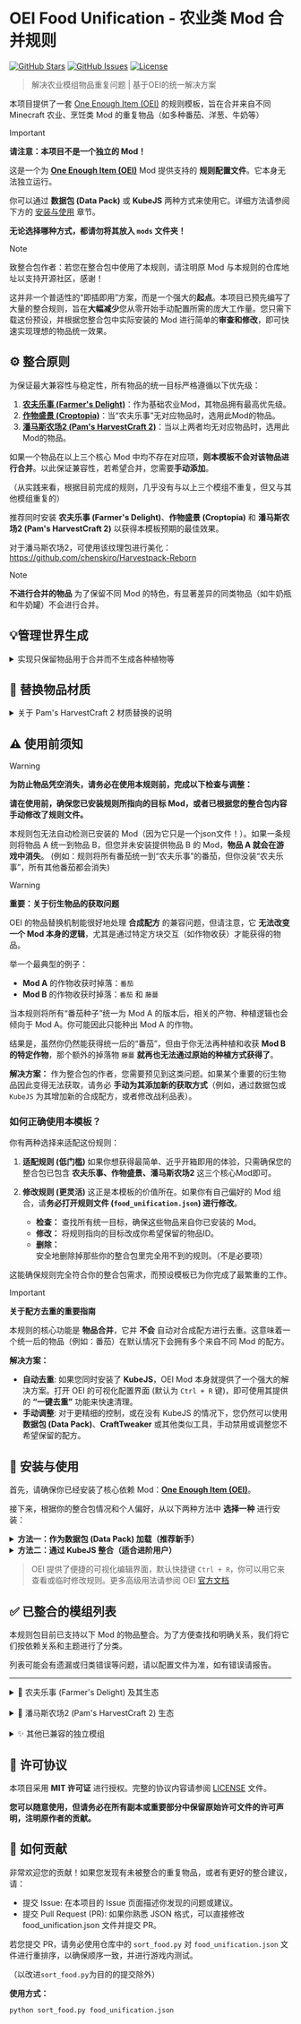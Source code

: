 # OEI Food Unification - 农业类 Mod 合并规则

[![GitHub Stars](https://img.shields.io/github/stars/chenskiro/OEIFood?style=flat-square)](https://github.com/chenskiro/OEIFood/stargazers)
[![GitHub Issues](https://img.shields.io/github/issues/chenskiro/OEIFood?style=flat-square)](https://github.com/chenskiro/OEIFood/issues)
[![License](https://img.shields.io/github/license/chenskiro/OEIFood?style=flat-square)](https://github.com/chenskiro/OEIFood/blob/main/LICENSE)

> 解决农业模组物品重复问题 | 基于OEI的统一解决方案

本项目提供了一套 [One Enough Item (OEI)](https://github.com/Tower-of-Sighs/OneEnoughItem) 的规则模板，旨在合并来自不同 Minecraft 农业、烹饪类 Mod 的重复物品（如多种番茄、洋葱、牛奶等）

> [!IMPORTANT]
> **请注意：本项目不是一个独立的 Mod！**
>
> 这是一个为 **[One Enough Item (OEI)](https://github.com/Tower-of-Sighs/OneEnoughItem)** Mod 提供支持的 **规则配置文件**。它本身无法独立运行。
>
> 你可以通过 **数据包 (Data Pack)** 或 **KubeJS** 两种方式来使用它。详细方法请参阅下方的 [安装与使用](#-安装与使用) 章节。
>
> **无论选择哪种方式，都请勿将其放入 `mods` 文件夹！**

> [!NOTE]
> 致整合包作者：若您在整合包中使用了本规则，请注明原 Mod 与本规则的仓库地址以支持开源社区，感谢！

这并非一个普适性的“即插即用”方案，而是一个强大的**起点**。本项目已预先编写了大量的整合规则，旨在**大幅减少**您从零开始手动配置所需的庞大工作量。您只需下载这份预设，并根据您整合包中实际安装的 Mod 进行简单的**审查和修改**，即可快速实现理想的物品统一效果。

## ⚙️ 整合原则
 
为保证最大兼容性与稳定性，所有物品的统一目标严格遵循以下优先级：
 
1.  **[农夫乐事 (Farmer's Delight)](https://www.curseforge.com/minecraft/mc-mods/farmers-delight)**：作为基础农业Mod，其物品拥有最高优先级。
2.  **[作物盛景 (Croptopia)](https://www.curseforge.com/minecraft/mc-mods/croptopia-fabric)**：当“农夫乐事”无对应物品时，选用此Mod的物品。
3.  **[潘马斯农场2 (Pam's HarvestCraft 2)](https://www.curseforge.com/minecraft/mc-mods/pams-harvestcraft-2-food-core)**：当以上两者均无对应物品时，选用此Mod的物品。

如果一个物品在以上三个核心 Mod 中均不存在对应项，**则本模板不会对该物品进行合并**。以此保证兼容性，若希望合并，您需要**手动添加**。

（从实践来看，根据目前完成的规则，几乎没有与以上三个模组不重复，但又与其他模组重复的）

推荐同时安装 **农夫乐事 (Farmer's Delight)**、**作物盛景 (Croptopia)** 和 **潘马斯农场2 (Pam's HarvestCraft 2)** 以获得本模板预期的最佳效果。

对于潘马斯农场2，可使用该纹理包进行美化：https://github.com/chenskiro/Harvestpack-Reborn

> [!NOTE]
>  **不进行合并的物品**
> 为了保留不同 Mod 的特色，有显著差异的同类物品（如牛奶瓶和牛奶罐）不会进行合并。

 ## 💡管理世界生成

<details>
<summary>实现只保留物品用于合并而不生成各种植物等</summary>

> 本规则旨在统一**物品**，但并不会修改 Mod 的**世界生成**规则。诸如 Croptopia 和 Pam's HarvestCraft 2 等 Mod 会在世界中生成大量的果树、野生作物等。如果您不希望这些元素改变地形风貌，或希望只保留某一个 Mod 的世界生成风格，可以考虑手动将其关闭。
>
> 这样便可实现只保留物品用于合并用的效果。
>
> ### 操作方法
>
> 不同 Mod 的配置方式差异很大，请根据您使用的 Mod 选择对应的方法：
>
> #### 对于 Croptopia
>
> Croptopia 提供了非常方便的配置文件来进行开关。
>
> 1.  **定位文件**：在 `config` 文件夹中找到 `croptopia_v3.conf` 或 `croptopia.json`。
> 2.  **进行编辑**：
>     * 将 `generateSaltInWorld = true` 修改为 `generateSaltInWorld = false` 来禁用盐矿生成。
>     * 将整个 `treeConfig=[ ... ]` 列表修改为一个空列表 `treeConfig=[]` 来禁用所有果树生成。
>
> #### 对于 Pam's HarvestCraft 2
>
> 当前使用的 Pam's HarvestCraft 2 版本**没有找到提供简单的配置文件来关闭世界生成**。其生成规则被内置在 Mod 中。因此，您必须使用更高级的工具来禁用它。
>
> * **方案A：使用数据包 (Data Pack)**
>     您需要创建一个数据包，在其中用空的 JSON 文件覆盖 Pam's HarvestCraft 2 的世界生成条目。这是一种较为复杂但精准的控制方式，适合对数据包结构有了解的用户。
>
> * **方案B：使用 KubeJS 等脚本 Mod**
>     对于整合包作者，您可以通过编写脚本来移除游戏加载过程中的世界生成地物。例如，使用 KubeJS 的 `worldgen.remove` 事件。
>
> > **重要提醒**：请注意，禁用一个 Mod 的所有世界生成（如果树、野生作物等）可能会导致**无法在生存模式中获得该 Mod 的初始种子或树苗**。
> >
> > 在禁用前，请确保您已提供其他方式来获取这些基础物品（例如：修改配方、商店交易、任务奖励等），否则这些被统一的物品将变得无法合成。
</details>

## 🎨 替换物品材质

<details>
<summary>关于 Pam's HarvestCraft 2 材质替换的说明</summary>


> 有人不喜欢 Pam's HarvestCraft 材质。但为 Pam's HarvestCraft 2 **寻找风格统一且覆盖全面的材质包非常困难。**
>
> **解决方案：创建个人补丁包或者干脆让规则文件不要出现潘马斯**
>
> 对于追求视觉统一的整合包作者来说，需要**自己创建一个材质补丁包**来覆盖最常用的物品。
>
> 1.  **创建基础结构**：
>     * 在 `resourcepacks` 文件夹中新建一个文件夹，作为你的材质包。
>     * 在其中创建路径：`assets/pamhc2foodcore/textures/item/` (食物核心) 和 `assets/pamhc2crops/textures/item/` (作物) 等。
>
> 2.  **挑选并替换材质**：
>     * 您不必替换所有上千个物品。只需要找到被最终替换为潘马斯的物品材质进行修改即可
>     * 这样，您只需替换几十个核心物品，就能极大改善整合包的视觉一致性。
>
> 3.  **启用材质包**：
>     * 在游戏的资源包菜单中启用您自己创建的这个材质包即可。
>   
> 如果你不想制作材质包。可选择直接在规则文件中替换掉以潘马斯作为最终结果的物品
>   
> 如果您有自己制作或发现了其他更优秀的 Pam's HarvestCraft 现代化材质包，非常欢迎您通过 GitHub Issues 告知，我会将其补充到上方的推荐列表中！

</details>

## ⚠️ 使用前须知

> [!WARNING]
> **为防止物品凭空消失，请务必在使用本规则前，完成以下检查与调整：**
>
> **请在使用前，确保您已安装规则所指向的目标 Mod，或者已根据您的整合包内容手动修改了规则文件。**
>
> 本规则包无法自动检测已安装的 Mod（因为它只是一个json文件！）。如果一条规则将物品 A 统一到物品 B，但您并未安装提供物品 B 的 Mod，**物品 A 就会在游戏中消失**。
> (例如：规则将所有番茄统一到“农夫乐事”的番茄，但你没装“农夫乐事”，所有其他番茄都会消失)

> [!WARNING]
> **重要：关于衍生物品的获取问题**
>
> OEI 的物品替换机制能很好地处理 **合成配方** 的兼容问题，但请注意，它 **无法改变一个 Mod 本身的逻辑**，尤其是通过特定方块交互（如作物收获）才能获得的物品。
>
> 举一个最典型的例子：
> * **Mod A** 的作物收获时掉落：`番茄`
> * **Mod B** 的作物收获时掉落：`番茄` 和 `藤蔓`
>
> 当本规则将所有“番茄种子”统一为 Mod A 的版本后，相关的产物、种植逻辑也会倾向于 Mod A。你可能因此只能种出 Mod A 的作物。
>
> 结果是，虽然你仍然能获得统一后的“番茄”，但由于你无法再种植和收获 **Mod B 的特定作物**，那个额外的掉落物 `藤蔓` **就再也无法通过原始的种植方式获得了**。
>
> **解决方案：**
> 作为整合包的作者，您需要预见到这类问题。如果某个重要的衍生物品因此变得无法获取，请务必 **手动为其添加新的获取方式**（例如，通过数据包或 `KubeJS` 为其增加新的合成配方，或者修改战利品表）。

### 如何正确使用本模板？

你有两种选择来适配这份规则：

1.  **适配规则 (低门槛)**
    如果你想获得最简单、近乎开箱即用的体验，只需确保您的整合包已包含 **农夫乐事、作物盛景、潘马斯农场2** 这三个核心Mod即可。
 
2.  **修改规则 (更灵活)**
    这正是本模板的价值所在。如果你有自己偏好的 Mod 组合，请**务必打开规则文件 (`food_unification.json`) 进行修改**。
    *   **检查：** 查找所有统一目标，确保这些物品来自你已安装的 Mod。
    *   **修改：** 将规则指向的目标改成你希望保留的物品ID。
    *   **删除：** 安全地删除掉那些你的整合包里完全用不到的规则。（不是必要项）
 
这能确保规则完全符合你的整合包需求，而预设模板已为你完成了最繁重的工作。

> [!IMPORTANT]
> **关于配方去重的重要指南**
>
> 本规则的核心功能是 **物品合并**，它并 **不会** 自动对合成配方进行去重。这意味着一个统一后的物品（例如：番茄）在默认情况下会拥有多个来自不同 Mod 的配方。
>
> **解决方案：**
>
> - **自动去重**: 如果您同时安装了 **KubeJS**，OEI Mod 本身就提供了一个强大的解决方案。打开 OEI 的可视化配置界面 (默认为 `Ctrl + R` 键)，即可使用其提供的 **“一键去重”** 功能来快速清理。
> - **手动调整**: 对于更精细的控制，或在没有 KubeJS 的情况下，您仍然可以使用 **数据包 (Data Pack)**、**CraftTweaker** 或其他类似工具，手动禁用或调整您不希望保留的配方。

## 🔧 安装与使用

首先，请确保你已经安装了核心依赖 Mod：[**One Enough Item (OEI)**](https://github.com/Tower-of-Sighs/OneEnoughItem)。

接下来，根据你的整合包情况和个人偏好，从以下两种方法中 **选择一种** 进行安装：

<details>
<summary><strong>方法一：作为数据包 (Data Pack) 加载（推荐新手）</strong></summary>

这是最简单直接的方法，无需额外依赖。

1.  **下载规则包**:
    * **推荐**: 前往本项目的 [**Releases 页面**](https://github.com/chenskiro/OEIFood/releases) 下载最新版本的 `zip` 压缩包。这是为普通用户准备的稳定版本。
    * **备选**: 点击本页面右上角的绿色 `Code` 按钮，然后选择 `Download ZIP`，可以获取到包含最新修改的开发版本。

2.  **安装数据包**:
   > 💡 提示：使用前备份世界可避免意外损失

   * 进入你的 Minecraft 存档文件夹 (位于 `.minecraft/saves/<你的存档名称>`)。
   * 找到或创建一个名为 `datapacks` 的文件夹。
   * 将下载的 `zip` 包解压后，把里面的文件夹放入 `datapacks` 中。
   * 最终路径应类似于: `.../saves/<存档名称>/datapacks/<规则包文件夹>/data/oei/replacements/food_unification.json`。

4.  **加载数据包**:
    * 对于现有世界: 进入游戏，执行命令 `/reload` 即可。
    * 对于新世界: 在创建世界的“数据包”选项中，选择并启用本规则包。

</details>

<details>
<summary><strong>方法二：通过 KubeJS 整合（适合进阶用户）</strong></summary>

如果你熟悉 KubeJS，可以更灵活地管理本规则。将核心规则文件 `food_unification.json` 放置在你的 KubeJS 目录中。

具体的加载方式，请参阅 **OEI 官方文档** 中关于 KubeJS 联动的说明，以获取最准确的 API 用法。

</details>

> OEI 提供了便捷的可视化编辑界面，默认快捷键 `Ctrl + R`，你可以用它来查看或临时修改规则。更多高级用法请参阅 OEI [官方文档](https://doc.sighs.cc/docs/OneEnoughItem/intro)

## ✅ 已整合的模组列表

本规则包目前已支持以下 Mod 的物品整合。为了方便查找和明确关系，我们将它们按依赖关系和主题进行了分类。

列表可能会有遗漏或归类错误等问题，请以配置文件为准，如有错误请报告。

---

<details>
<summary>🌿 农夫乐事 (Farmer's Delight) 及其生态</summary>
| 模组名称 (Mod Name) & ID |
| :--- |
| **Farmer's Delight** (`farmersdelight`) - **核心** |
| Argentina's Delight (`argentinas_delight`) |
| Brazilian Delight (`braziliandelight`) |
| Collector's Reap (`collectorsreap`) |
| Corn Delight (`corn_delight`) |
| Crabber's Delight (`crabbersdelight`) |
| Cultural Delights (`culturaldelights`) |
| Delightful (`delightful`) |
| Dumplings Delight (`dumplings_delight`) |
| Ender's Delight (`endersdelight`) |
| Extra Delight (`extradelight`) |
| Farmer's Respite (`farmersrespite`) |
| Farmers Plus (`farmersplus`) |
| Festive Delight (`festive_delight`) |
| Fruits Delight (`fruitsdelight`) |
| Manors Bounty (`manors_bounty`) |
| My Nether's Delight (`mynethersdelight`) |
| Muffins' Thai Delight (`muffins_thaidelight`) |
| Rustic Delights (`rusticdelight`) |
| Seed Delight (`seeddelight`) |
| Trail and Tales Delight (`trailandtales_delight`) |
| Ube's Delight (`ubesdelight`) |
| Unusual Delights (`unusual_delight`) |
| Vintage Delight (`vintagedelight`) |
 
</details>
 
<details>
<summary>🍎 潘马斯农场2 (Pam's HarvestCraft 2) 生态</summary>
 
| 模组名称 (Mod Name) & ID |
| :--- |
| **Pam's HarvestCraft 2 - Crops** (`pamhc2crops`) - **核心** |
| **Pam's HarvestCraft 2 - Food Core** (`pamhc2foodcore`) - **核心** |
| **Pam's HarvestCraft 2 - Food Extended** (`pamhc2foodextended`) - **核心** |
| **Pam's HarvestCraft 2 - Trees** (`pamhc2trees`) - **核心** |
 
</details>
 
<details>
<summary>✨ 其他已兼容的独立模组</summary>
 
| 模组名称 (Mod Name) & ID |
| :--- |
| Additional Additions (`additionaladditions`) |
| Alex's Mobs (`alexsmobs`) |
| Bakeries (`bakeries`) |
| Bakery (`bakery`) |
| Better McDonald's Mod (`better_mcdonalds_mod`) |
| Biomes O' Plenty (`biomesoplenty`) |
| Bountiful Fares (`bountifulfares`) |
| Brewin' and Chewin' (`brewinandchewin`) |
| CE Foodstuffs (`ce_foodstuffs`) |
| Chang Sheng Jue (`chang_sheng_jue`) |
| Cozy (`cozy`) |
| Craziness Awakened (`craziness_awakened`) |
| Create (`create`) |
| Crock Pot (`crockpot`) |
| Croptopia (`croptopia`) |
| DivineRPG (`divinerpg`) |
| Enhanced Farming (`enhancedfarming`) |
| Extra Meat (`extrameat`) |
| Farm and Charm (`farm_and_charm`) |
| Flavor Immersed Daily (`flavor_immersed_daily`) |
| Gan Delight Reborn (`gan_delight_reborn`) |
| Herbal Brews (`herbalbrews`) |
| Jellyfishing (`jellyfishing`) |
| Journey (`journey`) |
| Kaleidoscope Cookery (`kaleidoscope_cookery`) |
| Kawaii Dishes (`kawaiidishes`) |
| Kitchenkarrot (`kitchenkarrot`) |
| Legendary Survival Overhaul (`legendarysurvivaloverhaul`) |
| Lt2 (`ltc2`) |
| Meadow (`meadow`) |
| MineColonies (`minecolonies`) |
| Neapolitan (`neapolitan`) |
| Pasterdream (`pasterdream`) |
| PizzaCraft (`pizzacraft`) |
| Productive Trees (`productivetrees`) |
| Ravage and Cabbage (`ravageandcabbage`) |
| Refurbished Furniture (`refurbished_furniture`) |
| Sakura (`sakura`) |
| Simple Farming (`simplefarming`) |
| Sushi Go Crafting (`sushigocrafting`) |
| Tea Story (`teastory`) |
| Tconstruct (`tconstruct`) |
| Thermal Series (`thermal`) |
| TofuCraft (`tofucraft`) |
| Tough As Nails (`toughasnails`) |
| Vanilla Cookbook (`vanillacookbook`) |
| Vinery (`vinery`) |
| Youkai's Feasts (`youkaisfeasts`) |
| Youkai's Homecoming (`youkaishomecoming`) |
 
</details>
 

## 📜 许可协议

本项目采用 **MIT 许可证** 进行授权。完整的协议内容请参阅 [LICENSE](LICENSE) 文件。

**您可以随意使用，但请务必在所有副本或重要部分中保留原始许可文件的许可声明，注明原作者的贡献。**

## 🤝 如何贡献

非常欢迎您的贡献！如果您发现有未被整合的重复物品，或者有更好的整合建议，请：

- 提交 Issue: 在本项目的 Issue 页面描述你发现的问题或建议。
- 提交 Pull Request (PR): 如果你熟悉 JSON 格式，可以直接修改 food_unification.json 文件并提交 PR。

若您提交 PR，请务必使用仓库中的 `sort_food.py` 对 `food_unification.json` 文件进行重排序，以确保顺序一致，并进行游戏内测试。

（以改进`sort_food.py`为目的的提交除外）

**使用方式：**

```bash
python sort_food.py food_unification.json
```

